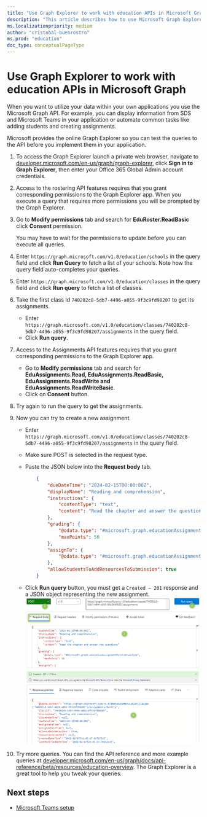 ```yaml
---
title: "Use Graph Explorer to work with education APIs in Microsoft Graph"
description: "This article describes how to use Microsoft Graph Explorer for running Roster and Assignments APIs queries."
ms.localizationpriority: medium
author: "cristobal-buenrostro"
ms.prod: "education"
doc_type: conceptualPageType
---
```


# Use Graph Explorer to work with education APIs in Microsoft Graph

When you want to utilize your data within your own applications you use the Microsoft Graph API. For example, you can display information from SDS and Microsoft Teams in your application or automate common tasks like adding students and creating assignments.

Microsoft provides the online Graph Explorer so you can test the queries to the API before you implement them in your application.

1. To access the Graph Explorer launch a private web browser, navigate to [developer.microsoft.com/en-us/graph/graph-explorer](https://developer.microsoft.com/en-us/graph/graph-explorer), click **Sign in to Graph Explorer**, then enter your Office 365 Global Admin account credentials.

2. Access to the rostering API features requires that you grant corresponding permissions to the Graph Explorer app. When you execute a query that requires more permissions you will be prompted by the Graph Explorer.

3. Go to **Modify permissions** tab and search for **EduRoster.ReadBasic** click **Consent** permission.

   You may have to wait for the permissions to update before you can execute all queries.

4. Enter `https://graph.microsoft.com/v1.0/education/schools` in the query field and click **Run Query** to fetch a list of your schools. Note how the query field auto-completes your queries.

5. Enter `https://graph.microsoft.com/v1.0/education/classes` in the query field and click **Run query** to fetch a list of classes.

6. Take the first class Id `740202c8-5db7-4496-a055-9f3c9fd98207` to get its assignments.
   - Enter `https://graph.microsoft.com/v1.0/education/classes/740202c8-5db7-4496-a055-9f3c9fd98207/assignments` in the query field.
   - Click **Run query**.

7. Access to the Assignments API features requires that you grant corresponding permissions to the Graph Explorer app.
   - Go to **Modify permissions** tab and search for **EduAssignments.Read, EduAssignments.ReadBasic, EduAssignments.ReadWrite and EduAssignments.ReadWriteBasic**.
   - Click on **Consent** button.

8. Try again to run the query to get the assignments.

9. Now you can try to create a new assignment.
   - Enter `https://graph.microsoft.com/v1.0/education/classes/740202c8-5db7-4496-a055-9f3c9fd98207/assignments` in the query field.
   - Make sure POST is selected in the request type.
   - Paste the JSON below into the **Request body** tab.
        ```json
            {
                "dueDateTime": "2024-02-15T00:00:00Z",
                "displayName": "Reading and comprehension",
                "instructions": {
                    "contentType": "text",
                    "content": "Read the chapter and answer the questions"
                },
                "grading": {
                    "@odata.type": "#microsoft.graph.educationAssignmentPointsGradeType",
                    "maxPoints": 50
                },
                "assignTo": {
                    "@odata.type": "#microsoft.graph.educationAssignmentClassRecipient"
                },
                "allowStudentsToAddResourcesToSubmission": true
            }
        ```

    - Click **Run query** button, you must get a `Created – 201` response and a JSON object representing the new assignment.
      ![Create assignment](./images/msgraph-onboarding/explorer8-createassignment.png)

10. Try more queries. You can find the API reference and more example queries at [developer.microsoft.com/en-us/graph/docs/api-reference/beta/resources/education-overview](https://developer.microsoft.com/en-us/graph/docs/api-reference/beta/resources/education-overview).
    The Graph Explorer is a great tool to help you tweak your queries.

## Next steps

- [Microsoft Teams setup](/graph/msgraph-onboarding-msteams)
